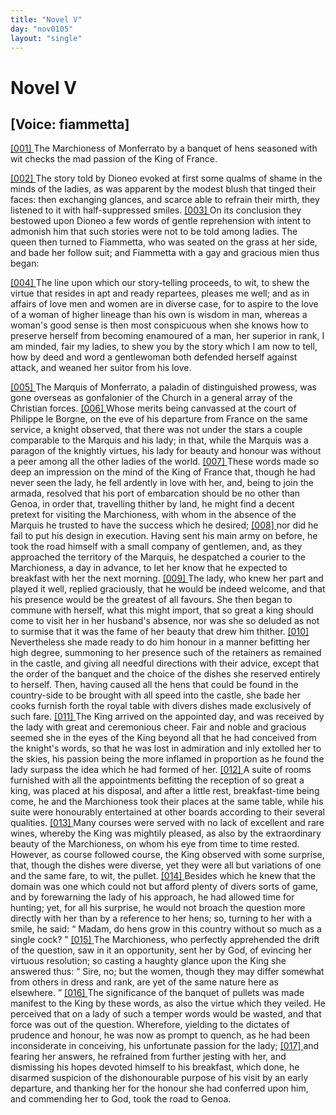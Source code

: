 ```yaml
---
title: "Novel V"
day: "nov0105"
layout: "single"
---
```

<div id="nov0105" type="novella" who="fiammetta">
 <h1>
  Novel V
 </h1>
 <p>
  <h2>
   [Voice: fiammetta]
  </h2>
 </p>
 <argument>
  <p>
   <a href="{{ site.baseurl }}itDecameron/nov0105#p01050001">
    [001]
   </a>
   The Marchioness of Monferrato by a banquet of hens
	seasoned with wit checks the mad passion of the King
	of France.
  </p>
 </argument>
 <div3 type="commentary" who="author">
  <p>
   <a href="{{ site.baseurl }}itDecameron/nov0105#p01050002">
    [002]
   </a>
   The
   story told by Dioneo evoked at first some qualms of shame
      in the minds of the ladies, as was apparent by the modest blush that
      tinged their faces: then exchanging glances, and scarce able to
      refrain their mirth, they listened to it with half-suppressed smiles.
   <a href="{{ site.baseurl }}itDecameron/nov0105#p01050003">
    [003]
   </a>
   On its conclusion they bestowed upon Dioneo a few words of gentle
      reprehension with intent to admonish him that such stories were not
      to be told among ladies. The queen then turned to Fiammetta,
      who was seated on the grass at her side, and bade her follow suit;
      and Fiammetta with a gay and gracious mien thus began:
  </p>
 </div3>
 <div3 type="commentary" who="fiammetta">
  <p>
   <a href="{{ site.baseurl }}itDecameron/nov0105#p01050004">
    [004]
   </a>
   The line upon which our story-telling proceeds, to wit, to shew the
      virtue that resides in apt and ready repartees, pleases me well; and as
      in affairs of love men and women are in diverse case, for to aspire to
      the love of a woman of higher lineage than his own is wisdom in
      man, whereas a woman's good sense is then most conspicuous when
      she knows how to preserve herself from becoming enamoured of a
      man, her superior in rank, I am minded, fair my ladies, to shew
      you by the story which I am now to tell, how by deed and word a
      gentlewoman both defended herself against attack, and weaned her
      suitor from his love.
  </p>
 </div3>
 <p>
  <a href="{{ site.baseurl }}itDecameron/nov0105#p01050005">
   [005]
  </a>
  The Marquis of Monferrato, a paladin of distinguished prowess,
      was gone overseas as gonfalonier of the Church in a general array of
      the Christian forces.
  <a href="{{ site.baseurl }}itDecameron/nov0105#p01050006">
   [006]
  </a>
  Whose merits being canvassed at the court of
      Philippe le Borgne, on the eve of his departure from France on the
      same service, a knight observed, that there was not under the stars
  a couple comparable to the Marquis and his lady; in that, while the
      Marquis was a paragon of the knightly virtues, his lady for beauty
      and honour was without a peer among all the other ladies of the
      world.
  <a href="{{ site.baseurl }}itDecameron/nov0105#p01050007">
   [007]
  </a>
  These words made so deep an impression on the mind of
      the King of France that, though he had never seen the lady, he fell
      ardently in love with her, and, being to join the armada, resolved that
      his port of embarcation should be no other than Genoa, in order that,
      travelling thither by land, he might find a decent pretext for visiting
      the Marchioness, with whom in the absence of the Marquis he
      trusted to have the success which he desired;
  <a href="{{ site.baseurl }}itDecameron/nov0105#p01050008">
   [008]
  </a>
  nor did he fail to put
      his design in execution. Having sent his main army on before, he
      took the road himself with a small company of gentlemen, and, as
      they approached the territory of the Marquis, he despatched a courier
      to the Marchioness, a day in advance, to let her know that he
      expected to breakfast with her the next morning.
  <a href="{{ site.baseurl }}itDecameron/nov0105#p01050009">
   [009]
  </a>
  The lady, who
      knew her part and played it well, replied graciously, that he would
      be indeed welcome, and that his presence would be the greatest of
      all favours. She then began to commune with herself, what this
      might import, that so great a king should come to visit her in her
      husband's absence, nor was she so deluded as not to surmise that it
      was the fame of her beauty that drew him thither.
  <a href="{{ site.baseurl }}itDecameron/nov0105#p01050010">
   [010]
  </a>
  Nevertheless she
      made ready to do him honour in a manner befitting her high degree,
      summoning to her presence such of the retainers as remained in the
      castle, and giving all needful directions with their advice, except that
      the order of the banquet and the choice of the dishes she reserved
      entirely to herself. Then, having caused all the hens that could be
      found in the country-side to be brought with all speed into the castle,
      she bade her cooks furnish forth the royal table with divers dishes
      made exclusively of such fare.
  <a href="{{ site.baseurl }}itDecameron/nov0105#p01050011">
   [011]
  </a>
  The King arrived on the appointed
      day, and was received by the lady with great and ceremonious cheer.
      Fair and noble and gracious seemed she in the eyes of the King
      beyond all that he had conceived from the knight's words, so that he
      was lost in admiration and inly extolled her to the skies, his passion
      being the more inflamed in proportion as he found the lady surpass
      the idea which he had formed of her.
  <a href="{{ site.baseurl }}itDecameron/nov0105#p01050012">
   [012]
  </a>
  A suite of rooms furnished
      with all the appointments befitting the reception of so great a king,
      was placed at his disposal, and after a little rest, breakfast-time being
      come, he and the Marchioness took their places at the same table,
  while his suite were honourably entertained at other boards according
      to their several qualities.
  <a href="{{ site.baseurl }}itDecameron/nov0105#p01050013">
   [013]
  </a>
  Many courses were served with no lack
      of excellent and rare wines, whereby the King was mightily pleased,
      as also by the extraordinary beauty of the Marchioness, on whom his
      eye from time to time rested. However, as course followed course,
      the King observed with some surprise, that, though the dishes were
      diverse, yet they were all but variations of one and the same fare, to
      wit, the pullet.
  <a href="{{ site.baseurl }}itDecameron/nov0105#p01050014">
   [014]
  </a>
  Besides which he knew that the domain was one
      which could not but afford plenty of divers sorts of game, and by
      forewarning the lady of his approach, he had allowed time for hunting;
      yet, for all his surprise, he would not broach the question more
      directly with her than by a reference to her hens; so, turning to her
      with a smile, he said:
  <q direct="unspecified">
   Madam, do hens grow in this country
	without so much as a single cock?
  </q>
  <a href="{{ site.baseurl }}itDecameron/nov0105#p01050015">
   [015]
  </a>
  The Marchioness, who perfectly
      apprehended the drift of the question, saw in it an opportunity,
      sent her by God, of evincing her virtuous resolution; so casting a
      haughty glance upon the King she answered thus:
  <q direct="unspecified">
   Sire, no; but
	the women, though they may differ somewhat from others in dress
	and rank, are yet of the same nature here as elsewhere.
  </q>
  <a href="{{ site.baseurl }}itDecameron/nov0105#p01050016">
   [016]
  </a>
  The 
      significance of the banquet of pullets was made manifest to the King
      by these words, as also the virtue which they veiled. He perceived
      that on a lady of such a temper words would be wasted, and that
      force was out of the question. Wherefore, yielding to the dictates
      of prudence and honour, he was now as prompt to quench, as he
      had been inconsiderate in conceiving, his unfortunate passion for the
      lady;
  <a href="{{ site.baseurl }}itDecameron/nov0105#p01050017">
   [017]
  </a>
  and fearing her answers, he refrained from further jesting with
      her, and dismissing his hopes devoted himself to his breakfast, which
      done, he disarmed suspicion of the dishonourable purpose of his visit
      by an early departure, and thanking her for the honour she had
      conferred upon him, and commending her to God, took the road to
      Genoa.
 </p>
</div>